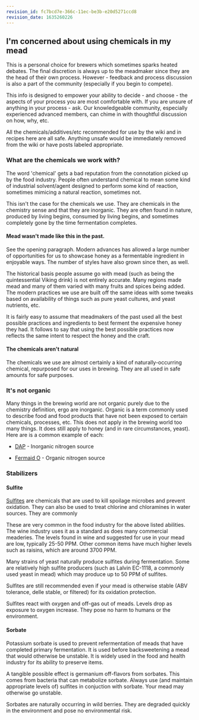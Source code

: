 ```yaml
---
revision_id: fc7bcd7e-366c-11ec-be3b-e20d5271ccd8
revision_date: 1635260226
---
```


## I'm concerned about using chemicals in my mead

This is a personal choice for brewers which sometimes sparks heated debates. The final discretion is always up to the meadmaker since they are the head of their own process. However - feedback and process discussion is also a part of the community (especially if you begin to compete).

This info is designed to empower your ability to decide - and choose - the aspects of your process you are most comfortable with. If you are unsure of anything in your process - ask. Our knowledgeable community, especially experienced advanced members, can chime in with thoughtful discussion on how, why, etc.

All the chemicals/additives/etc recommended for use by the wiki and in recipes here are all safe. Anything unsafe would be immediately removed from the wiki or have posts labeled appropriate.

### What are the chemicals we work with?

The word 'chemical' gets a bad reputation from the connotation picked up by the food industry. People often understand chemical to mean some kind of industrial solvent/agent designed to perform some kind of reaction, sometimes mimicing a natural reaction, sometimes not.

This isn't the case for the chemicals we use. They are chemicals in the chemistry sense and that they are inorganic. They are often found in nature, produced by living begins, consumed by living begins, and sometimes completely gone by the time fermentation completes.

#### Mead wasn't made like this in the past.

See the opening paragraph. Modern advances has allowed a large number of opportunities for us to showcase honey as a fermentable ingredient in enjoyable ways. The number of styles have also grown since then, as well.

The historical basis people assume go with mead (such as being the quintessential Viking drink) is not entirely accurate. Many regions made mead and many of them varied with many fruits and spices being added. The modern practices we use are built off the same ideas with some tweaks based on availability of things such as pure yeast cultures, and yeast nutrients, etc.

It is fairly easy to assume that meadmakers of the past used all the best possible practices and ingredients to best ferment the expensive honey they had. It follows to say that using the best possible practices now reflects the same intent to respect the honey and the craft.

#### The chemicals aren't natural

The chemicals we use are almost certainly a kind of naturally-occurring chemical, repurposed for our uses in brewing. They are all used in safe amounts for safe purposes.

### It's not organic

Many things in the brewing world are not organic purely due to the chemistry definition, ergo are inorganic. Organic is a term commonly used to describe food and food products that have not been exposed to certain chemicals, processes, etc. This does not apply in the brewing world too many things. It does still apply to honey (and in rare circumstances, yeast). Here are is a common example of each:

* [DAP](/ingredients/nutrients#wiki_dap_.28diammonium_phosphate.29) - Inorganic nitrogen source

* [Fermaid O](/ingredients/nutrients#wiki_fermaid_o) - Organic nitrogen source

### Stabilizers

#### Sulfite

[Sulfites](https://en.wikipedia.org/wiki/Sulfite) are chemicals that are used to kill spoilage microbes and prevent oxidation. They can also be used to treat chlorine and chloramines in water sources. They are commonly 

These are very common in the food industry for the above listed abilities. The wine industry uses it as a standard as does many commercial meaderies. The levels found in wine and suggested for use in your mead are low, typically 25-50 PPM. Other common items have much higher levels such as raisins, which are around 3700 PPM.

Many strains of yeast naturally produce sulfites during fermentation. Some are relatively high sulfite producers (such as Lalvin EC-1118, a commonly used yeast in mead) which may produce up to 50 PPM of sulfites.

Sulfites are still recommended even if your mead is otherwise stable (ABV tolerance, delle stable, or filtered) for its oxidation protection.

Sulfites react with oxygen and off-gas out of meads. Levels drop as exposure to oxygen increase. They pose no harm to humans or the environment.

#### Sorbate

Potassium sorbate is used to prevent refermentation of meads that have completed primary fermentation. It is used before backsweetening a mead that would otherwise be unstable. It is widely used in the food and health industry for its ability to preserve items.

A tangible possible effect is germanium off-flavors from sorbates. This comes from bacteria that can metabolize sorbate. Always use (and maintain appropriate levels of) sulfites in conjuction with sorbate. Your mead may otherwise go unstable.

Sorbates are naturally occurring in wild berries. They are degraded quickly in the environment and pose no environmental risk.